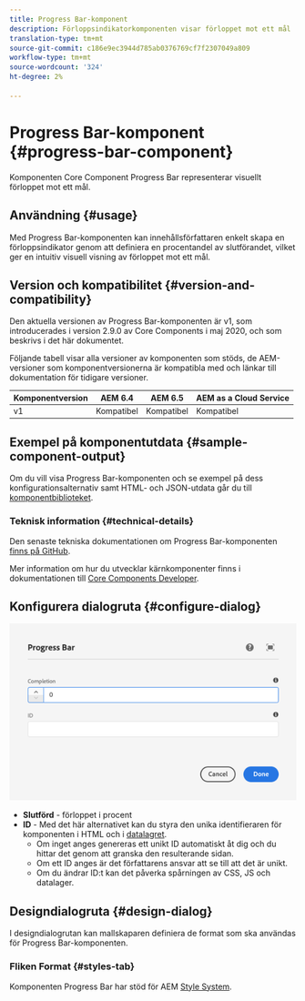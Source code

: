 ```yaml
---
title: Progress Bar-komponent
description: Förloppsindikatorkomponenten visar förloppet mot ett mål
translation-type: tm+mt
source-git-commit: c186e9ec3944d785ab0376769cf7f2307049a809
workflow-type: tm+mt
source-wordcount: '324'
ht-degree: 2%

---
```



# Progress Bar-komponent {#progress-bar-component}

Komponenten Core Component Progress Bar representerar visuellt förloppet mot ett mål.

## Användning {#usage}

Med Progress Bar-komponenten kan innehållsförfattaren enkelt skapa en förloppsindikator genom att definiera en procentandel av slutförandet, vilket ger en intuitiv visuell visning av förloppet mot ett mål.

## Version och kompatibilitet {#version-and-compatibility}

Den aktuella versionen av Progress Bar-komponenten är v1, som introducerades i version 2.9.0 av Core Components i maj 2020, och som beskrivs i det här dokumentet.

Följande tabell visar alla versioner av komponenten som stöds, de AEM-versioner som komponentversionerna är kompatibla med och länkar till dokumentation för tidigare versioner.

| Komponentversion | AEM 6.4 | AEM 6.5 | AEM as a Cloud Service |
|---|---|---|---|
| v1 | Kompatibel | Kompatibel | Kompatibel |

## Exempel på komponentutdata {#sample-component-output}

Om du vill visa Progress Bar-komponenten och se exempel på dess konfigurationsalternativ samt HTML- och JSON-utdata går du till [komponentbiblioteket](https://adobe.com/go/aem_cmp_library_progress).

### Teknisk information {#technical-details}

Den senaste tekniska dokumentationen om Progress Bar-komponenten [finns på GitHub](https://adobe.com/go/aem_cmp_tech_progress_v1).

Mer information om hur du utvecklar kärnkomponenter finns i dokumentationen till [Core Components Developer](/help/developing/overview.md).

## Konfigurera dialogruta {#configure-dialog}

![Förloppsindikatorkomponentens redigeringsdialogruta](/help/assets/progress-bar-edit.png)

* **Slutförd** - förloppet i procent
* **ID** - Med det här alternativet kan du styra den unika identifieraren för komponenten i HTML och i [datalagret](/help/developing/data-layer/overview.md).
   * Om inget anges genereras ett unikt ID automatiskt åt dig och du hittar det genom att granska den resulterande sidan.
   * Om ett ID anges är det författarens ansvar att se till att det är unikt.
   * Om du ändrar ID:t kan det påverka spårningen av CSS, JS och datalager.

## Designdialogruta {#design-dialog}

I designdialogrutan kan mallskaparen definiera de format som ska användas för Progress Bar-komponenten.

### Fliken Format {#styles-tab}

Komponenten Progress Bar har stöd för AEM [Style System](/help/get-started/authoring.md#component-styling).
